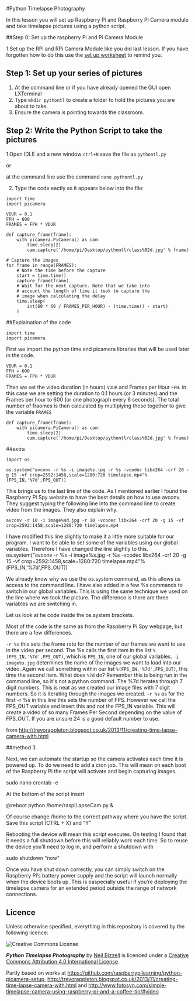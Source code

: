 
#Python Timelapse Photography

In this lesson you will set up Raspberry Pi and Raspberry Pi Camera module and take timelapse pictures using a python script.

##Step 0: Set up the raspberry Pi and Pi Camera Module

1.Set up the RPi and RPi Camera Module like you did last lesson. If you have forgotten how to do this use the [set up worksheet](../lesson1/worksheet1.md) to remind you. 

## Step 1: Set up your series of pictures

1. At the command line or if you have already opened the GUI open LXTerminal
1. Type `mkdir pythontl` to create a folder to hold the pictures you are about to take.
1. Ensure the camera is pointing towards the classroom.

## Step 2: Write the Python Script to take the pictures

1.Open IDLE and a new window `ctrl+N` save the file as `pythontl.py`

or

at the command line use the command `nano pythontl.py`

2. Type the code eactly as it appears below into the file:

```
import time
import picamera

VDUR = 0.1
FPH = 600
FRAMES = FPH * VDUR 

def capture_frame(frame):
    with picamera.PiCamera() as cam:
        time.sleep(2)
        cam.capture('/home/pi/Desktop/pythontl/class%02d.jpg' % frame)

# Capture the images
for frame in range(FRAMES):
    # Note the time before the capture
    start = time.time()
    capture_frame(frame)
    # Wait for the next capture. Note that we take into
    # account the length of time it took to capture the
    # image when calculating the delay
    time.sleep(
        int(60 * 60 / FRAMES_PER_HOUR) - (time.time() - start)
    )
```
##Explaination of the code

```
import time
import picamera
```
First we import the python time and picamera libraries that will be used later in the code.

```
VDUR = 0.1
FPH = 600
FRAMES = FPH * VDUR 
```

Then we set the video duration (in  hours) `VDUR` and Frames per Hour `FPH`. in this case we are setting the duration to 0.1 hours (or 3 minutes) and the Frames per hour to 600 (or one photograph every 6 seconds). The total number of fraomes is then calculated by multiplying these together to give the variable `FRAMES`

```
def capture_frame(frame):
    with picamera.PiCamera() as cam:
        time.sleep(2)
        cam.capture('/home/pi/Desktop/pythontl/class%02d.jpg' % frame)
```



##extra
```
import os

os.system("avconv -r %s -i image%s.jpg -r %s -vcodec libx264 -crf 20 -g 15 -vf crop=2592:1458,scale=1280:720 timelapse.mp4"%(FPS_IN,'%7d',FPS_OUT))
```

This brings us to the last line of the code. As I mentioned earlier I found the Raspberry Pi Spy website to have the best details on how to use avconv. They suggest typing the following line into the command line to create video from the images. They also explain why.

`avconv -r 10 -i image%4d.jpg -r 10 -vcodec libx264 -crf 20 -g 15 -vf crop=2592:1458,scale=1280:720 timelapse.mp4`

I have modified this line slightly to make it a little more suitable for our program. I want to be able to set some of the variables using our global variables. Therefore I have changed the line slightly to this.
os.system("avconv -r %s -i image%s.jpg -r %s -vcodec libx264 -crf 20 -g 15 -vf crop=2592:1458,scale=1280:720 timelapse.mp4"%(FPS_IN,'%7d',FPS_OUT))

We already know why we use the os.system command, as this allows us access to the command line. I have also added in a few %s commands to switch in our global variables. This is using the same technique we used on the line where we took the picture. The difference is there are three variables we are switching in.

Let us look at he code inside the os.system brackets.

Most of the code is the same as from the Raspberry Pi Spy webpage, but there are a few differences.


`-r %s` this sets the frame rate for the number of our frames we want to use in the video per second. The %s calls the first item in the list `%(FPS_IN,'%7d',FPS_OUT)`, which is `FPS_IN`, one of our global variables. 
`-i image%s.jpg` determines the name of the images we want to load into our video. Again we call something within our list  `%(FPS_IN,'%7d',FPS_OUT)`, this time the second item. What does `%7d` do? Remember this is being run in the command line, so it's not a python command. The %7d iterates through 7 digit numbers. This is neat as we created our image files with 7 digit numbers. So it is iterating through the images we created. 
`-r %s` as for the first -r %s in this line this sets the number of FPS. However we call the FPS_OUT variable and insert this and not the FPS_IN variable. This will create a video of so many Frames Per Second depending on the value of FPS_OUT. If you are unsure 24 is a good default number to use.

from http://trevorappleton.blogspot.co.uk/2013/11/creating-time-lapse-camera-with.html

##method 3

Next, we can automate the startup so the camera activates each time it is powered up. To do we need to add a cron job. This will mean on each boot of the Raspberry Pi the script will activate and begin capturing images.

sudo nano crontab -e

At the bottom of the script insert

@reboot python /home/raspiLapseCam.py &

Of course change /home to the correct pathway where you have the script.
Save this script (CTRL + X) and “Y”

Rebooting the device will mean this script executes. On testing I found that it needs a full shutdown before this will reliably work each time. So to reuse the device you’ll need to log in, and perform a shutdown with

sudo shutdown "now"

Once you have shut down correctly, you can simply switch on the Raspberry Pi’s battery power supply and the script will launch normally when the device boots up. This is easpecially useful if you’re deploying the timelapse camera for an extended period outside the range of network connections.


## Licence

Unless otherwise specified, everything in this repository is covered by the following licence:

![Creative Commons License](http://i.creativecommons.org/l/by-sa/4.0/88x31.png)

***Python Timelapse Photography*** by [Neil Bizzell](https://twitter.com/NeilBizzell) is licenced under a [Creative Commons Attribution 4.0 International License](http://creativecommons.org/licenses/by-sa/4.0/).

Partly based on works at https://github.com/raspberrypilearning/python-picamera-setup, http://trevorappleton.blogspot.co.uk/2013/11/creating-time-lapse-camera-with.html and http://www.fotosyn.com/simple-timelapse-camera-using-raspberry-pi-and-a-coffee-tin/#video
